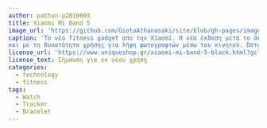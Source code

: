 ```yaml
---
author: pathan-p2016003
title: Xiaomi Mi Band 5
image_url: 'https://github.com/GiotaAthanasaki/site/blob/gh-pages/images/Miband5-large.jpeg'
caption: 'Το νέο fitness gadget απο την Xiaomi. Η νέα έκδοση μετά το άκρως επιτυχημένο mi band 4, περιλαμβάνει καινούργιες επιλογές για καταγραφή της σωματικής δραστηριότητας
και με τη δυνατότητα χρήσης για λήψη φωτογραφιών μέσω του κινητού. Ώστοσο σε σχέση με την προηγούμενη εκδοση έχει μικρότερη ανάλυση σε επίπεδο χρωμάτων.'
license_url: 'https://www.uniqueshop.gr/xiaomi-mi-band-5-black.html?gclid=Cj0KCQjwv7L6BRDxARIsAGj-34qOz_6dlNrcwApxOBaRj-bRr-QP9hkvPoJC8pb38gpHtAxT9eM7b6gaApfEEALw_wcB'
license_text: Σήμανση για εκ νέου χρήση
categories:
  - technology
  - fitness
tags:
  - Watch
  - Tracker
  - Bracelet
---
```

